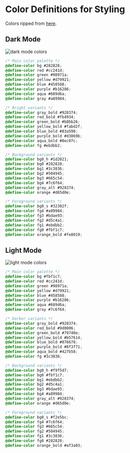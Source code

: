 # Color Definitions for Styling

Colors ripped from [here](https://github.com/morhetz/gruvbox?tab=readme-ov-file).

## Dark Mode

![dark mode colors](https://camo.githubusercontent.com/3dfae3155f4ad996e105584d9ff884ad9b8a93c20b4c2eaad0ce226c680e58e2/687474703a2f2f692e696d6775722e636f6d2f776136363678672e706e67)

```css
/* Main color palette */
@define-color bg #282828;
@define-color red #cc241d;
@define-color green #98971a;
@define-color yellow #d79921;
@define-color blue #458588;
@define-color purple #b16286;
@define-color aqua #689d6a;
@define-color gray #a89984;

/* Bright variants */
@define-color gray_bold #928374;
@define-color red_bold #fb4934;
@define-color green_bold #b8bb26;
@define-color yellow_bold #fabd2f;
@define-color blue_bold #83a598;
@define-color purple_bold #d3869b;
@define-color aqua_bold #8ec07c;
@define-color fg #ebdbb2;

/* Background variants */
@define-color bg0_h #1d2021;
@define-color bg0 #282828;
@define-color bg1 #3c3836;
@define-color bg2 #504945;
@define-color bg3 #665c54;
@define-color bg4 #7c6f64;
@define-color gray_alt #928374;
@define-color orange #d65d0e;

/* Foreground variants */
@define-color bg0_s #32302f;
@define-color fg4 #a89984;
@define-color fg3 #bdae93;
@define-color fg2 #d5c4a1;
@define-color fg1 #ebdbb2;
@define-color fg0 #fbf1c7;
@define-color orange_bold #fe8019;
```

## Light Mode

![light mode colors](https://camo.githubusercontent.com/8c93d719f229b9521e88c69f89ad712ab542fb583065310ae20fa898ab7261b1/687474703a2f2f692e696d6775722e636f6d2f3439714b7959572e706e67)

```css
/* Main color palette */
@define-color bg #fbf1c7;
@define-color red #cc241d;
@define-color green #98971a;
@define-color yellow #d79921;
@define-color blue #458588;
@define-color purple #b16286;
@define-color aqua #689d6a;
@define-color gray #7c6f64;

/* Darker variants */
@define-color gray_bold #928374;
@define-color red_bold #9d0006;
@define-color green_bold #79740e;
@define-color yellow_bold #b57614;
@define-color blue_bold #076678;
@define-color purple_bold #8f3f71;
@define-color aqua_bold #427b58;
@define-color fg #3c3836;

/* Background variants */
@define-color bg0_h #f9f5d7;
@define-color bg0 #fbf1c7;
@define-color bg1 #ebdbb2;
@define-color bg2 #d5c4a1;
@define-color bg3 #bdae93;
@define-color bg4 #a89984;
@define-color gray_alt #928374;
@define-color orange #d65d0e;

/* Foreground variants */
@define-color bg0_s #f2e5bc;
@define-color fg4 #7c6f64;
@define-color fg3 #665c54;
@define-color fg2 #504945;
@define-color fg1 #3c3836;
@define-color fg0 #282828;
@define-color orange_bold #af3a03;
```
